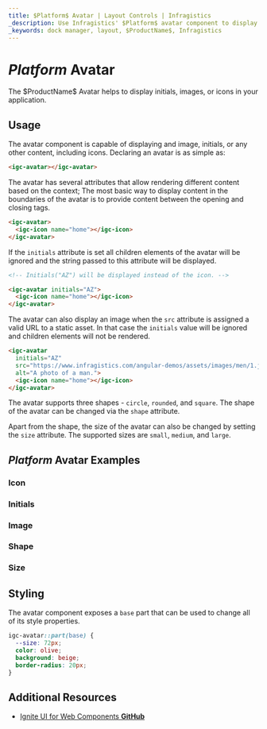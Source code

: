 ```yaml
---
title: $Platform$ Avatar | Layout Controls | Infragistics
_description: Use Infragistics' $Platform$ avatar component to display an image, icon, or initials.
_keywords: dock manager, layout, $ProductName$, Infragistics
---
```


# $Platform$ Avatar

<p class="highlight">The $ProductName$ Avatar helps to display initials, images, or icons in your application.</p>
<div class="divider"></div>

## Usage

The avatar component is capable of displaying and image, initials, or any other content, including icons.
Declaring an avatar is as simple as:

```html
<igc-avatar></igc-avatar>
```

The avatar has several attributes that allow rendering different content based on the context; The most basic way to display content in the boundaries of the avatar is to provide content between the opening and closing tags.

```html
<igc-avatar>
  <igc-icon name="home"></igc-icon>
</igc-avatar>
```

If the `initials` attribute is set all children elements of the avatar will be ignored and the string passed to this attribute will be displayed.


```html
<!-- Initials("AZ") will be displayed instead of the icon. -->

<igc-avatar initials="AZ">
  <igc-icon name="home"></igc-icon>
</igc-avatar>
```

The avatar can also display an image when the `src` attribute is assigned a valid URL to a static asset. In that case the `initials` value will be ignored and children elements will not be rendered.

```html
<igc-avatar 
  initials="AZ"
  src="https://www.infragistics.com/angular-demos/assets/images/men/1.jpg"
  alt="A photo of a man.">
  <igc-icon name="home"></igc-icon>
</igc-avatar>
```

The avatar supports three shapes - `circle`, `rounded`, and `square`. The shape of the avatar can be changed via the `shape` attribute. 

Apart from the shape, the size of the avatar can also be changed by setting the `size` attribute. The supported sizes are `small`, `medium`, and `large`.

## $Platform$ Avatar Examples

### Icon

<code-view style="height: 150px"
           data-demos-base-url="{environment:dvDemosBaseUrl}"
           iframe-src="{environment:dvDemosBaseUrl}/avatar-icon"
           alt="$Platform$ Avatar Example"
           github-src="layouts/avatar/icon">
</code-view>

### Initials

<code-view style="height: 300px"
           data-demos-base-url="{environment:dvDemosBaseUrl}"
           iframe-src="{environment:dvDemosBaseUrl}/avatar-initials"
           alt="$Platform$ Avatar Example"
           github-src="layouts/avatar/initials">
</code-view>

### Image

<code-view style="height: 300px"
           data-demos-base-url="{environment:dvDemosBaseUrl}"
           iframe-src="{environment:dvDemosBaseUrl}/avatar-image"
           alt="$Platform$ Avatar Example"
           github-src="layouts/avatar/image">
</code-view>

### Shape

<code-view style="height: 300px"
           data-demos-base-url="{environment:dvDemosBaseUrl}"
           iframe-src="{environment:dvDemosBaseUrl}/avatar-shape"
           alt="$Platform$ Avatar Example"
           github-src="layouts/avatar/shape">
</code-view>

### Size

<code-view style="height: 300px"
           data-demos-base-url="{environment:dvDemosBaseUrl}"
           iframe-src="{environment:dvDemosBaseUrl}/avatar-size"
           alt="$Platform$ Avatar Example"
           github-src="layouts/avatar/size">
</code-view>

## Styling

The avatar component exposes a `base` part that can be used to change all of its style properties.

```css
igc-avatar::part(base) {
  --size: 72px;
  color: olive;
  background: beige;
  border-radius: 20px;
}
```
## Additional Resources

<div class="divider--half"></div>

* [Ignite UI for Web Components **GitHub**](https://github.com/IgniteUI/igniteui-webcomponents)
